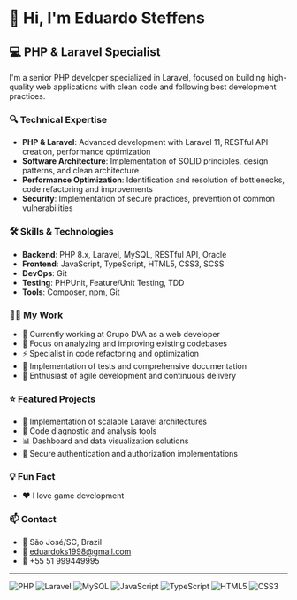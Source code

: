 # 👋 Hi, I'm Eduardo Steffens

## 💻 PHP & Laravel Specialist

I'm a senior PHP developer specialized in Laravel, focused on building high-quality web applications with clean code and following best development practices.

### 🔍 Technical Expertise

- **PHP & Laravel**: Advanced development with Laravel 11, RESTful API creation, performance optimization
- **Software Architecture**: Implementation of SOLID principles, design patterns, and clean architecture
- **Performance Optimization**: Identification and resolution of bottlenecks, code refactoring and improvements
- **Security**: Implementation of secure practices, prevention of common vulnerabilities

### 🛠️ Skills & Technologies

- **Backend**: PHP 8.x, Laravel, MySQL, RESTful API, Oracle
- **Frontend**: JavaScript, TypeScript, HTML5, CSS3, SCSS
- **DevOps**: Git
- **Testing**: PHPUnit, Feature/Unit Testing, TDD
- **Tools**: Composer, npm, Git

### 👨‍💻 My Work

- 👔 Currently working at Grupo DVA as a web developer
- 🔭 Focus on analyzing and improving existing codebases
- ⚡ Specialist in code refactoring and optimization
- 📝 Implementation of tests and comprehensive documentation
- 🚀 Enthusiast of agile development and continuous delivery

### ⭐ Featured Projects

- 🌟 Implementation of scalable Laravel architectures
- 🔧 Code diagnostic and analysis tools
- 📊 Dashboard and data visualization solutions
- 🔐 Secure authentication and authorization implementations

### 💡 Fun Fact

- ❤️ I love game development

### 📫 Contact

- 📍 São José/SC, Brazil
- 📧 eduardoks1998@gmail.com
- 📱 +55 51 999449995

---

![PHP](https://img.shields.io/badge/PHP-777BB4?style=for-the-badge&logo=php&logoColor=white)
![Laravel](https://img.shields.io/badge/Laravel-FF2D20?style=for-the-badge&logo=laravel&logoColor=white)
![MySQL](https://img.shields.io/badge/MySQL-4479A1?style=for-the-badge&logo=mysql&logoColor=white)
![JavaScript](https://img.shields.io/badge/JavaScript-F7DF1E?style=for-the-badge&logo=javascript&logoColor=black)
![TypeScript](https://img.shields.io/badge/TypeScript-3178C6?style=for-the-badge&logo=typescript&logoColor=white)
![HTML5](https://img.shields.io/badge/HTML5-E34F26?style=for-the-badge&logo=html5&logoColor=white)
![CSS3](https://img.shields.io/badge/CSS3-1572B6?style=for-the-badge&logo=css3&logoColor=white)
